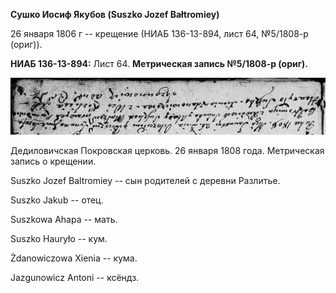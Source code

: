 **Сушко Иосиф Якубов (Suszko Jozef Bałtromiey)**

26 января 1806 г -- крещение (НИАБ 136-13-894, лист 64, №5/1808-р
(ориг)).

**НИАБ 136-13-894:** Лист 64. **Метрическая запись №5/1808-р (ориг).**

![](./media/39aeb9753ff808e71c88e4873adb843d1513ca0f.png)

Дедиловичская Покровская церковь. 26 января 1808 года. Метрическая
запись о крещении.

Suszko Jozef Baltromiey -- сын родителей с деревни Разлитье.

Suszko Jakub -- отец.

Suszkowa Ahapa -- мать.

Suszko Hauryło -- кум.

Żdanowiczowa Xienia -- кума.

Jazgunowicz Antoni -- ксёндз.
